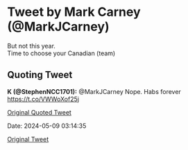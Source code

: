 # Tweet by Mark Carney (@MarkJCarney)

But not this year.  
Time to choose your Canadian (team)

## Quoting Tweet

**K (@StephenNCC1701):** @MarkJCarney Nope. Habs forever https://t.co/VWWoXof25j

[Original Quoted Tweet](https://x.com/StephenNCC1701/status/1788406685939429660)

Date: 2024-05-09 03:14:35

[Original Tweet](https://x.com/MarkJCarney/status/1788407188475494881)
